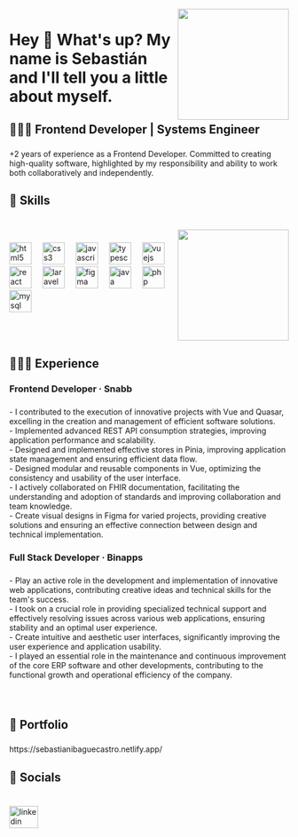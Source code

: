 <br clear="both">

<img align="right" height="200" src="https://i.pinimg.com/originals/17/01/7c/17017c9543c85194c21a5d80e35760bd.gif"  />

###

<h1 align="left">Hey 👋 What's up? My name is Sebastián and I'll tell you a little about myself.</h1>

###

<h2 align="left">👩🏻‍💻 Frontend Developer | Systems Engineer</h2>

###

<p align="left">+2 years of experience as a Frontend Developer. Committed to creating high-quality software, highlighted by my responsibility and ability to work both collaboratively and independently.</p>

###

<h2 align="left">🎨 Skills</h2>

###

<br clear="both">

<img align="right" height="200" src="https://images-wixmp-ed30a86b8c4ca887773594c2.wixmp.com/f/9100d753-02ac-4ed8-ac98-5e45d6deecad/depxc3c-2c74dc75-552f-4b74-9d49-a01ec4c8ea90.gif?token=eyJ0eXAiOiJKV1QiLCJhbGciOiJIUzI1NiJ9.eyJzdWIiOiJ1cm46YXBwOjdlMGQxODg5ODIyNjQzNzNhNWYwZDQxNWVhMGQyNmUwIiwiaXNzIjoidXJuOmFwcDo3ZTBkMTg4OTgyMjY0MzczYTVmMGQ0MTVlYTBkMjZlMCIsIm9iaiI6W1t7InBhdGgiOiJcL2ZcLzkxMDBkNzUzLTAyYWMtNGVkOC1hYzk4LTVlNDVkNmRlZWNhZFwvZGVweGMzYy0yYzc0ZGM3NS01NTJmLTRiNzQtOWQ0OS1hMDFlYzRjOGVhOTAuZ2lmIn1dXSwiYXVkIjpbInVybjpzZXJ2aWNlOmZpbGUuZG93bmxvYWQiXX0.ACqc7kQ3zva5d9HmQ6rAM2TWKQ_6KA_YgK4pzBCzpbo"  />

###

<div align="left">
  <img src="https://cdn.jsdelivr.net/gh/devicons/devicon/icons/html5/html5-original.svg" height="40" alt="html5 logo"  />
  <img width="12" />
  <img src="https://cdn.jsdelivr.net/gh/devicons/devicon/icons/css3/css3-original.svg" height="40" alt="css3 logo"  />
  <img width="12" />
  <img src="https://cdn.jsdelivr.net/gh/devicons/devicon/icons/javascript/javascript-original.svg" height="40" alt="javascript logo"  />
  <img width="12" />
  <img src="https://cdn.jsdelivr.net/gh/devicons/devicon/icons/typescript/typescript-original.svg" height="40" alt="typescript logo"  />
  <img width="12" />
  <img src="https://cdn.jsdelivr.net/gh/devicons/devicon/icons/vuejs/vuejs-original.svg" height="40" alt="vuejs logo"  />
  <img width="12" />
  <img src="https://cdn.jsdelivr.net/gh/devicons/devicon/icons/react/react-original.svg" height="40" alt="react logo"  />
  <img width="12" />
  <img src="https://cdn.simpleicons.org/laravel/FF2D20" height="40" alt="laravel logo"  />
  <img width="12" />
  <img src="https://cdn.jsdelivr.net/gh/devicons/devicon/icons/figma/figma-original.svg" height="40" alt="figma logo"  />
  <img width="12" />
  <img src="https://cdn.jsdelivr.net/gh/devicons/devicon/icons/java/java-original.svg" height="40" alt="java logo"  />
  <img width="12" />
  <img src="https://cdn.jsdelivr.net/gh/devicons/devicon/icons/php/php-original.svg" height="40" alt="php logo"  />
  <img width="12" />
  <img src="https://cdn.jsdelivr.net/gh/devicons/devicon/icons/mysql/mysql-original.svg" height="40" alt="mysql logo"  />
</div>

###

<br clear="both">

<h2 align="left">👷🏻‍♂️ Experience</h2>

###

<h3 align="left">Frontend Developer · Snabb</h3>

###

<p align="left">- I contributed to the execution of innovative projects with Vue and Quasar, excelling in the creation and management of efficient software solutions.<br>- Implemented advanced REST API consumption strategies, improving application performance and scalability.<br>- Designed and implemented effective stores in Pinia, improving application state management and ensuring efficient data flow.<br>- Designed modular and reusable components in Vue, optimizing the consistency and usability of the user interface.<br>- I actively collaborated on FHIR documentation, facilitating the understanding and adoption of standards and improving collaboration and team knowledge.<br>- Create visual designs in Figma for varied projects, providing creative solutions and ensuring an effective connection between design and technical implementation.</p>

###

<h3 align="left">Full Stack Developer · Binapps</h3>

###

<p align="left">- Play an active role in the development and implementation of innovative web applications, contributing creative ideas and technical skills for the team's success.<br>- I took on a crucial role in providing specialized technical support and effectively resolving issues across various web applications, ensuring stability and an optimal user experience.<br>- Create intuitive and aesthetic user interfaces, significantly improving the user experience and application usability.<br>- I played an essential role in the maintenance and continuous improvement of the core ERP software and other developments, contributing to the functional growth and operational efficiency of the company.</p>

###

<br clear="both">

<h2 align="left">💼 Portfolio</h2>

###

<p align="left">https://sebastianibaguecastro.netlify.app/</p>

###

<h2 align="left">📧 Socials</h2>

###

<br clear="both">

<div align="left">
  <a href="https://www.linkedin.com/in/sebastianibaguecastro/" target="_blank">
    <img src="https://raw.githubusercontent.com/maurodesouza/profile-readme-generator/master/src/assets/icons/social/linkedin/default.svg" width="52" height="40" alt="linkedin logo"  />
  </a>
</div>

###
